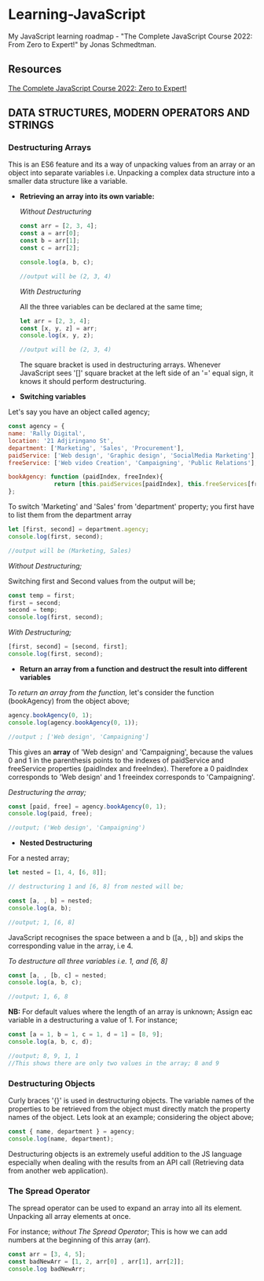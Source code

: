 # Learning-JavaScript

My JavaScript learning roadmap - "The Complete JavaScript Course 2022: From Zero to Expert!" by Jonas Schmedtman.

## Resources

[The Complete JavaScript Course 2022: Zero to Expert!](https://www.udemy.com/course/the-complete-javascript-course/)

## DATA STRUCTURES, MODERN OPERATORS AND STRINGS

### Destructuring Arrays

This is an ES6 feature and its a way of unpacking values from an array or an object into separate variables i.e. Unpacking a complex data structure into a smaller data structure like a variable.

- **Retrieving an array into its own variable:**

  _Without Destructuring_

  ```javascript
  const arr = [2, 3, 4];
  const a = arr[0];
  const b = arr[1];
  const c = arr[2];

  console.log(a, b, c);

  //output will be (2, 3, 4)
  ```

  _With Destructuring_

  All the three variables can be declared at the same time;

  ```javascript
  let arr = [2, 3, 4];
  const [x, y, z] = arr;
  console.log(x, y, z);

  //output will be (2, 3, 4)
  ```

  The square bracket is used in destructuring arrays. Whenever JavaScript sees '[]' square bracket at the left side of an '=' equal sign, it knows it should perform destructuring.

- **Switching variables**

Let's say you have an object called agency;

```javascript
const agency = {
name: 'Rally Digital',
location: '21 Adjiringano St',
department: ['Marketing', 'Sales', 'Procurement'],
paidService: ['Web design', 'Graphic design', 'SocialMedia Marketing'],
freeService: ['Web video Creation', 'Campaigning', 'Public Relations'],

bookAgency: function (paidIndex, freeIndex){
             return [this.paidServices[paidIndex], this.freeServices[freeIndex]]
};
```

To switch 'Marketing' and 'Sales' from 'department' property; you first have to list them from the department array

```javascript
let [first, second] = department.agency;
console.log(first, second);

//output will be (Marketing, Sales)
```

_Without Destructuring;_

Switching first and Second values from the output will be;

```javascript
const temp = first;
first = second;
second = temp;
console.log(first, second);
```

_With Destructuring;_

```javascript
[first, second] = [second, first];
console.log(first, second);
```

- **Return an array from a function and destruct the result into different variables**

_To return an array from the function,_
let's consider the function (bookAgency) from the object above;

```javascript
agency.bookAgency(0, 1);
console.log(agency.bookAgency(0, 1));

//output ; ['Web design', 'Campaigning']
```

This gives an **array** of 'Web design' and 'Campaigning', because the values 0 and 1 in the parenthesis points to the indexes of paidService and freeService properties (paidIndex and freeIndex). Therefore a 0 paidIndex corresponds to 'Web design' and 1 freeindex corresponds to 'Campaigning'.

_Destructuring the array;_

```javascript
const [paid, free] = agency.bookAgency(0, 1);
console.log(paid, free);

//output; ('Web design', 'Campaigning')
```

- **Nested Destructuring**

For a nested array;

```javascript
let nested = [1, 4, [6, 8]];

// destructuring 1 and [6, 8] from nested will be;

const [a, , b] = nested;
console.log(a, b);

//output; 1, [6, 8]
```

JavaScript recognises the space between a and b ([a, , b]) and skips the corresponding value in the array, i.e 4.

_To destructure all three variables i.e. 1, and [6, 8]_

```javascript
const [a, , [b, c] = nested;
console.log(a, b, c);

//output; 1, 6, 8
```

**NB:** For default values where the length of an array is unknown;
Assign eac variable in a destructuring a value of 1. For instance;

```javascript
const [a = 1, b = 1, c = 1, d = 1] = [8, 9];
console.log(a, b, c, d);

//output; 8, 9, 1, 1
//This shows there are only two values in the array; 8 and 9
```

### Destructuring Objects

Curly braces '{}' is used in destructuring objects. The variable names of the properties to be retrieved from the object must directly match the property names of the object. Lets look at an example; considering the object above;

```javascript
const { name, department } = agency;
console.log(name, department);
```

Destructuring objects is an extremely useful addition to the JS language especially when dealing with the results from an API call (Retrieving data from another web application).

### The Spread Operator

The spread operator can be used to expand an array into all its element. Unpacking all array elements at once.

For instance; _without The Spread Operator_; This is how we can add numbers at the beginning of this array (arr).

```javascript
const arr = [3, 4, 5];
const badNewArr = [1, 2, arr[0] , arr[1], arr[2]];
console.log badNewArr;

```
